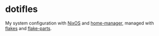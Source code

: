 # dotifles
My system configuration with [NixOS](https://nixos.org) and
[home-manager](https://github.com/nix-community/home-manager), managed with
[flakes](https://wiki.nixos.org/wiki/Flakes) and
[flake-parts](https://github.com/hercules-ci/flake-parts).
